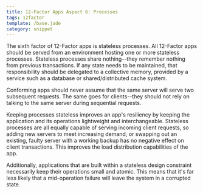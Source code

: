 ```yaml
---
title: 12-Factor Apps Aspect 6: Processes
tags: 12factor
template: /base.jade
category: snippet
---
```


The sixth factor of 12-Factor apps is stateless processes. All 12-Factor apps should be served from an environment hosting one or more stateless processes. Stateless processes share nothing--they remember nothing from previous transactions. If any state needs to be maintained, that responsibility should be delegated to a collective memory, provided by a service such as a database or shared/distributed cache system.

Conforming apps should never assume that the same server will serve two subsequent requests. The same goes for clients--they should not rely on talking to the same server during sequential requests.

Keeping processes stateless improves an app's resiliency by keeping the application and its operations lightweight and interchangeable. Stateless processes are all equally capable of serving incoming client requests, so adding new servers to meet increasing demand, or swapping out an existing, faulty server with a working backup has no negative effect on client transactions. This improves the load distribution capabilities of the app.

Additionally, applications that are built within a stateless design constraint necessarily keep their operations small and atomic. This means that it's far less likely that a mid-operation failure will leave the system in a corrupted state.
